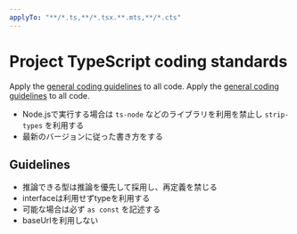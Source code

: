```yaml
---
applyTo: "**/*.ts,**/*.tsx.**.mts,**/*.cts"
---
```

# Project TypeScript coding standards

Apply the [general coding guidelines](./general.instructions.md) to all code.
Apply the [general coding guidelines](./javascript.instructions.md) to all code.

- Node.jsで実行する場合は `ts-node` などのライブラリを利用を禁止し `strip-types` を利用する
- 最新のバージョンに従った書き方をする

## Guidelines

- 推論できる型は推論を優先して採用し、再定義を禁じる
- interfaceは利用せずtypeを利用する
- 可能な場合は必ず `as const` を記述する
- baseUrlを利用しない
